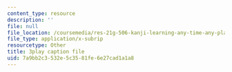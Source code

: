 ```yaml
---
content_type: resource
description: ''
file: null
file_location: /coursemedia/res-21g-506-kanji-learning-any-time-any-place-for-japanese-vi-spring-2021/7a9bb2c3532e5c3581fe6e27cad1a1a8_M7oHikLia0I.vtt
file_type: application/x-subrip
resourcetype: Other
title: 3play caption file
uid: 7a9bb2c3-532e-5c35-81fe-6e27cad1a1a8
---
```

